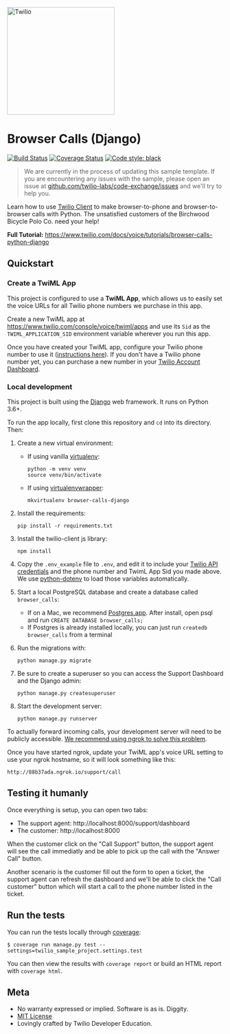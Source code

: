 <a href="https://www.twilio.com">
  <img src="https://static0.twilio.com/marketing/bundles/marketing/img/logos/wordmark-red.svg" alt="Twilio" width="250" />
</a>

# Browser Calls (Django)

[![Build Status](https://travis-ci.org/TwilioDevEd/browser-calls-django.svg?branch=master)](https://travis-ci.org/TwilioDevEd/browser-calls-django)
[![Coverage Status](https://coveralls.io/repos/TwilioDevEd/browser-calls-django/badge.svg?branch=master&service=github)](https://coveralls.io/github/TwilioDevEd/browser-calls-django?branch=master)
[![Code style: black](https://img.shields.io/badge/code%20style-black-000000.svg)](https://github.com/psf/black)

> We are currently in the process of updating this sample template. If you are encountering any issues with the sample, please open an issue at [github.com/twilio-labs/code-exchange/issues](https://github.com/twilio-labs/code-exchange/issues) and we'll try to help you.

Learn how to use [Twilio Client](https://www.twilio.com/client) to make browser-to-phone and browser-to-browser calls with Python. The unsatisfied customers of the Birchwood Bicycle Polo Co. need your help!

**Full Tutorial:** https://www.twilio.com/docs/voice/tutorials/browser-calls-python-django

## Quickstart

### Create a TwiML App

This project is configured to use a **TwiML App**, which allows us to easily set the voice URLs for all Twilio phone numbers we purchase in this app.

Create a new TwiML app at https://www.twilio.com/console/voice/twiml/apps and use its `Sid` as the `TWIML_APPLICATION_SID` environment variable wherever you run this app.

Once you have created your TwiML app, configure your Twilio phone number to use it ([instructions here](https://support.twilio.com/hc/en-us/articles/223180928-How-Do-I-Create-a-TwiML-App-)). If you don't have a Twilio phone number yet, you can purchase a new number in your [Twilio Account Dashboard](https://www.twilio.com/console/phone-numbers/incoming).

### Local development

This project is built using the [Django](https://www.djangoproject.com/) web framework. It runs on Python 3.6+.

To run the app locally, first clone this repository and `cd` into its directory. Then:

1. Create a new virtual environment:
    - If using vanilla [virtualenv](https://docs.python.org/3/library/venv.html):

        ```
        python -m venv venv
        source venv/bin/activate
        ```

    - If using [virtualenvwrapper](https://virtualenvwrapper.readthedocs.org/en/latest/):

        ```
        mkvirtualenv browser-calls-django
        ```

1. Install the requirements:

    ```
    pip install -r requirements.txt
    ```

1. Install the twilio-client js library:

    ```
    npm install
    ```

1. Copy the `.env_example` file to `.env`, and edit it to include your [Twilio API credentials](https://www.twilio.com/console) and the phone number and TwimL App Sid you made above. We use [python-dotenv](https://github.com/theskumar/python-dotenv) to load those variables automatically.

1. Start a local PostgreSQL database and create a database called `browser_calls`:
    - If on a Mac, we recommend [Postgres.app](http://postgresapp.com/). After install, open psql and run `CREATE DATABASE browser_calls;`
    - If Postgres is already installed locally, you can just run `createdb browser_calls` from a terminal

1. Run the migrations with:

    ```
    python manage.py migrate
    ```

1. Be sure to create a superuser so you can access the Support Dashboard and the Django admin:

    ```
    python manage.py createsuperuser
    ```
1. Start the development server:

    ```
    python manage.py runserver
    ```

To actually forward incoming calls, your development server will need to be publicly accessible. [We recommend using ngrok to solve this problem](https://www.twilio.com/blog/2015/09/6-awesome-reasons-to-use-ngrok-when-testing-webhooks.html).

Once you have started ngrok, update your TwiML app's voice URL setting to use your ngrok hostname, so it will look something like this:

```
http://88b37ada.ngrok.io/support/call
```

## Testing it humanly

Once everything is setup, you can open two tabs:
- The support agent: http://localhost:8000/support/dashboard
- The customer: http://localhost:8000

When the customer click on the "Call Support" button, the support agent will see the call immediatly and be able to pick up the call with the "Answer Call" button.

Another scenario is the customer fill out the form to open a ticket, the support agent can refresh the dashboard and we'll be able to click the "Call customer" button which will start a call to the phone number listed in the ticket.

## Run the tests

You can run the tests locally through [coverage](http://coverage.readthedocs.org/):

```
$ coverage run manage.py test --settings=twilio_sample_project.settings.test
```

You can then view the results with `coverage report` or build an HTML report with `coverage html`.

## Meta

* No warranty expressed or implied. Software is as is. Diggity.
* [MIT License](http://www.opensource.org/licenses/mit-license.html)
* Lovingly crafted by Twilio Developer Education.
